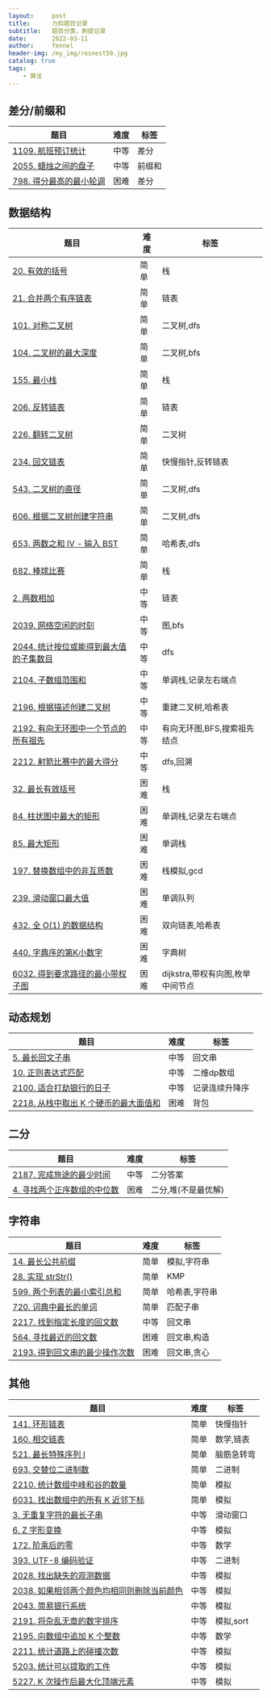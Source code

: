 ```yaml
---
layout:     post
title:      力扣题目记录
subtitle:   题目分类，刷提记录
date:       2022-03-11
author:     fennel
header-img: /my_img/resnest50.jpg
catalog: true
tags:
    - 算法
---
```


## 差分/前缀和

| 题目 | 难度 | 标签 |
|---|---|---|
| [1109. 航班预订统计](https://leetcode-cn.com/problems/corporate-flight-bookings/) | 中等 | 差分 |
| [2055. 蜡烛之间的盘子](https://leetcode-cn.com/problems/plates-between-candles/) | 中等 | 前缀和 |
| [798. 得分最高的最小轮调](https://leetcode-cn.com/problems/smallest-rotation-with-highest-score/) | 困难 | 差分 |


## 数据结构

| 题目 | 难度 | 标签 |
|---|---|---|
| [20. 有效的括号](https://leetcode-cn.com/problems/valid-parentheses/) | 简单 | 栈 |
| [21. 合并两个有序链表](https://leetcode-cn.com/problems/merge-two-sorted-lists/) | 简单 | 链表 |
| [101. 对称二叉树](https://leetcode-cn.com/problems/symmetric-tree/) | 简单 | 二叉树,dfs |
| [104. 二叉树的最大深度](https://leetcode-cn.com/problems/maximum-depth-of-binary-tree/) | 简单 | 二叉树,bfs |
| [155. 最小栈](https://leetcode-cn.com/problems/min-stack/) | 简单 | 栈 |
| [206. 反转链表](https://leetcode-cn.com/problems/min-stack/) | 简单 | 链表 |
| [226. 翻转二叉树](https://leetcode-cn.com/problems/invert-binary-tree/) | 简单 | 二叉树 |
| [234. 回文链表](https://leetcode-cn.com/problems/palindrome-linked-list/) | 简单 | 快慢指针,反转链表 |
| [543. 二叉树的直径](https://leetcode-cn.com/problems/diameter-of-binary-tree/) | 简单 | 二叉树,dfs |
| [606. 根据二叉树创建字符串](https://leetcode-cn.com/problems/construct-string-from-binary-tree/) | 简单 | 二叉树,dfs |
| [653. 两数之和 IV - 输入 BST](https://leetcode-cn.com/problems/two-sum-iv-input-is-a-bst/) | 简单 | 哈希表,dfs |
| [682. 棒球比赛](https://leetcode-cn.com/problems/baseball-game/) | 简单 | 栈 |
| [2. 两数相加](https://leetcode-cn.com/problems/reverse-linked-list/) | 中等 | 链表 |
| [2039. 网络空闲的时刻](https://leetcode-cn.com/problems/the-time-when-the-network-becomes-idle/) | 中等 | 图,bfs |
| [2044. 统计按位或能得到最大值的子集数目](https://leetcode-cn.com/problems/count-number-of-maximum-bitwise-or-subsets/) | 中等 | dfs |
| [2104. 子数组范围和](https://leetcode-cn.com/problems/sum-of-subarray-ranges/) | 中等 | 单调栈,记录左右端点 |
| [2196. 根据描述创建二叉树](https://leetcode-cn.com/problems/create-binary-tree-from-descriptions/) | 中等 | 重建二叉树,哈希表 |
| [2192. 有向无环图中一个节点的所有祖先](https://leetcode-cn.com/problems/all-ancestors-of-a-node-in-a-directed-acyclic-graph/) | 中等 | 有向无环图,BFS,搜索祖先结点 |
| [2212. 射箭比赛中的最大得分](https://leetcode-cn.com/problems/maximum-points-in-an-archery-competition/) | 中等 | dfs,回溯 |
| [32. 最长有效括号](https://leetcode-cn.com/problems/longest-valid-parentheses/) | 困难 | 栈 |
| [84. 柱状图中最大的矩形](https://leetcode-cn.com/problems/largest-rectangle-in-histogram/) | 困难 | 单调栈,记录左右端点 |
| [85. 最大矩形](https://leetcode-cn.com/problems/maximal-rectangle/) | 困难 | 单调栈 |
| [197. 替换数组中的非互质数](https://leetcode-cn.com/problems/replace-non-coprime-numbers-in-array/) | 困难 | 栈模拟,gcd |
| [239. 滑动窗口最大值](https://leetcode-cn.com/problems/sliding-window-maximum/) | 困难 | 单调队列 |
| [432. 全 O(1) 的数据结构](https://leetcode-cn.com/problems/all-oone-data-structure/) | 困难 | 双向链表,哈希表 |
| [440. 字典序的第K小数字](https://leetcode-cn.com/problems/k-th-smallest-in-lexicographical-order/) | 困难 | 字典树 |
| [6032. 得到要求路径的最小带权子图](https://leetcode-cn.com/problems/minimum-weighted-subgraph-with-the-required-paths/) | 困难 | dijkstra,带权有向图,枚举中间节点 |


## 动态规划

| 题目 | 难度 | 标签 |
|---|---|---|
| [5. 最长回文子串](https://leetcode-cn.com/problems/longest-palindromic-substring/) | 中等 | 回文串 |
| [10. 正则表达式匹配](https://leetcode-cn.com/problems/regular-expression-matching/) | 中等 | 二维dp数组 |
| [2100. 适合打劫银行的日子](https://leetcode-cn.com/problems/find-good-days-to-rob-the-bank/) | 中等 | 记录连续升降序 |
| [2218. 从栈中取出 K 个硬币的最大面值和](https://leetcode-cn.com/problems/maximum-value-of-k-coins-from-piles/) | 困难 | 背包 |


## 二分

| 题目 | 难度 | 标签 |
|---|---|---|
| [2187. 完成旅途的最少时间](https://leetcode-cn.com/problems/minimum-time-to-complete-trips/) | 中等 | 二分答案 |
| [4. 寻找两个正序数组的中位数](https://leetcode-cn.com/problems/median-of-two-sorted-arrays/) | 困难 | 二分,堆(不是最优解) |

## 字符串

| 题目 | 难度 | 标签 |
|---|---|---|
| [14. 最长公共前缀](https://leetcode-cn.com/problems/longest-common-prefix/) | 简单 | 模拟,字符串 |
| [28. 实现 strStr()](https://leetcode-cn.com/problems/implement-strstr/) | 简单 | KMP |
| [599. 两个列表的最小索引总和](https://leetcode-cn.com/problems/minimum-index-sum-of-two-lists/) | 简单 | 哈希表,字符串 |
| [720. 词典中最长的单词](https://leetcode-cn.com/problems/longest-word-in-dictionary/) | 简单 | 匹配子串 |
| [2217. 找到指定长度的回文数](https://leetcode-cn.com/problems/find-palindrome-with-fixed-length/) | 中等 | 回文串 |
| [564. 寻找最近的回文数](https://leetcode-cn.com/problems/find-the-closest-palindrome/) | 困难 | 回文串,构造 |
| [2193. 得到回文串的最少操作次数](https://leetcode-cn.com/problems/minimum-number-of-moves-to-make-palindrome/) | 困难 | 回文串,贪心 |

## 其他

| 题目 | 难度 | 标签 |
|---|---|---|
| [141. 环形链表](https://leetcode-cn.com/problems/linked-list-cycle/) | 简单 | 快慢指针 |
| [160. 相交链表](https://leetcode-cn.com/problems/intersection-of-two-linked-lists/) | 简单 | 数学,链表 |
| [521. 最长特殊序列 Ⅰ](https://leetcode-cn.com/problems/longest-uncommon-subsequence-i/) | 简单 | 脑筋急转弯 |
| [693. 交替位二进制数](https://leetcode-cn.com/problems/binary-number-with-alternating-bits/) | 简单 | 二进制 |
| [2210. 统计数组中峰和谷的数量](https://leetcode-cn.com/problems/count-hills-and-valleys-in-an-array/) | 简单 | 模拟 |
| [6031. 找出数组中的所有 K 近邻下标](https://leetcode-cn.com/problems/find-all-k-distant-indices-in-an-array/) | 简单 | 模拟 |
| [3. 无重复字符的最长子串](https://leetcode-cn.com/problems/longest-substring-without-repeating-characters/) | 中等 | 滑动窗口 |
| [6. Z 字形变换](https://leetcode-cn.com/problems/zigzag-conversion/) | 中等 | 模拟 |
| [172. 阶乘后的零](https://leetcode-cn.com/problems/factorial-trailing-zeroes/) | 中等 | 数学 |
| [393. UTF-8 编码验证](https://leetcode-cn.com/problems/utf-8-validation/) | 中等 | 二进制 |
| [2028. 找出缺失的观测数据](https://leetcode-cn.com/problems/find-missing-observations/) | 中等 | 模拟 |
| [2038. 如果相邻两个颜色均相同则删除当前颜色](https://leetcode-cn.com/problems/remove-colored-pieces-if-both-neighbors-are-the-same-color/) | 中等 | 模拟 |
| [2043. 简易银行系统](https://leetcode-cn.com/problems/simple-bank-system/) | 中等 | 模拟 |
| [2191. 将杂乱无章的数字排序](https://leetcode-cn.com/problems/sort-the-jumbled-numbers/) | 中等 | 模拟,sort |
| [2195. 向数组中追加 K 个整数](https://leetcode-cn.com/problems/append-k-integers-with-minimal-sum/) | 中等 | 数学 |
| [2211. 统计道路上的碰撞次数](https://leetcode-cn.com/problems/count-collisions-on-a-road/) | 中等 | 模拟 |
| [5203. 统计可以提取的工件](https://leetcode-cn.com/problems/count-artifacts-that-can-be-extracted/) | 中等 | 模拟 |
| [5227. K 次操作后最大化顶端元素](https://leetcode-cn.com/problems/maximize-the-topmost-element-after-k-moves/) | 中等 | 模拟 |


